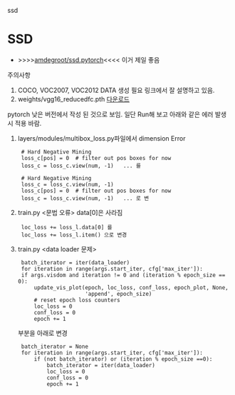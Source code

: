 
ssd

# SSD
 * \>>>>[amdegroot/ssd.pytorch](https://github.com/amdegroot/ssd.pytorch)<<<< 이거 제일 좋음
 
 주의사항
 1. COCO, VOC2007, VOC2012 DATA 생성 필요 링크에서 잘 설명하고 있음.
 2. weights/vgg16_reducedfc.pth [다운로드](https://drive.google.com/open?id=1TVfe1LIqlOz0KDdJ2dptovWsv1z3lqqr)


pytorch  낮은 버전에서 작성 된 것으로 보임.
일단 Run해 보고 아래와 같은 에러 발생시 적용 바람.

1. layers/modules/multibox_loss.py파일에서 dimension Error

        # Hard Negative Mining
        loss_c[pos] = 0  # filter out pos boxes for now
        loss_c = loss_c.view(num, -1)   ... 를

        # Hard Negative Mining
        loss_c = loss_c.view(num, -1)
        loss_c[pos] = 0  # filter out pos boxes for now
        loss_c = loss_c.view(num, -1)   ... 로 변

2. train.py <문법 오류> data[0]은 사라짐

        loc_loss += loss_l.data[0] 를
        loc_loss += loss_l.item() 으로 변경

3. train.py <data loader 문제>

        batch_iterator = iter(data_loader)
        for iteration in range(args.start_iter, cfg['max_iter']):
        if args.visdom and iteration != 0 and (iteration % epoch_size == 0):
            update_vis_plot(epoch, loc_loss, conf_loss, epoch_plot, None,
                            'append', epoch_size)
            # reset epoch loss counters
            loc_loss = 0
            conf_loss = 0
            epoch += 1

	부분을 아래로 변경 

	    batch_iterator = None
	    for iteration in range(args.start_iter, cfg['max_iter']):
	        if (not batch_iterator) or (iteration % epoch_size ==0):
	            batch_iterator = iter(data_loader)
	            loc_loss = 0
	            conf_loss = 0
	            epoch += 1
